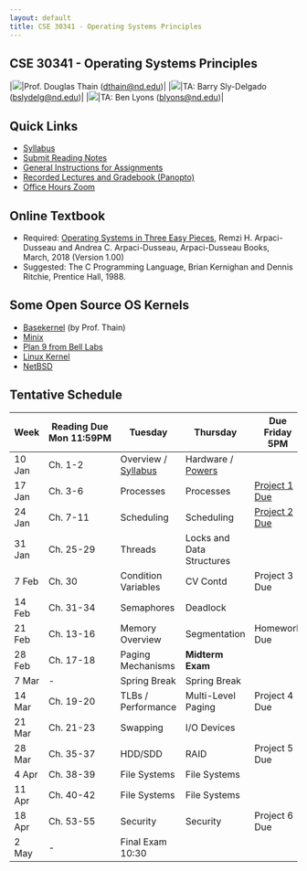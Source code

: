 ```yaml
---
layout: default
title: CSE 30341 - Operating Systems Principles
---
```


## CSE 30341 - Operating Systems Principles

|![](http://ccl.cse.nd.edu/research/people/dthain.jpg)|Prof. Douglas Thain (dthain@nd.edu)|
|![](http://ccl.cse.nd.edu/research/people/bslydelg.jpg)|TA: Barry Sly-Delgado (bslydelg@nd.edu)|
|![](http://ccl.cse.nd.edu/research/people/blyons.jpg)|TA: Ben Lyons (blyons@nd.edu)|

## Quick Links

- [Syllabus](syllabus)
- [Submit Reading Notes](https://forms.gle/8h6bW9kKnyDjPvtr7)
- [General Instructions for Assignments](general)
- [Recorded Lectures and Gradebook (Panopto)](https://canvas.nd.edu/courses/33829)
- [Office Hours Zoom](https://notredame.zoom.us/j/98135137451)

## Online Textbook

- Required: [Operating Systems in Three Easy Pieces](https://pages.cs.wisc.edu/~remzi/OSTEP), Remzi H. Arpaci-Dusseau and Andrea C. Arpaci-Dusseau, Arpaci-Dusseau Books, March, 2018 (Version 1.00)
- Suggested: The C Programming Language, Brian Kernighan and Dennis Ritchie, Prentice Hall, 1988.

## Some Open Source OS Kernels

- [Basekernel](http://github.com/dthain/basekernel) (by Prof. Thain)
- [Minix](https://www.minix3.org)
- [Plan 9 from Bell Labs](https://9p.io/plan9/)
- [Linux Kernel](https://www.kernel.org)
- [NetBSD](https://www.netbsd.org)

## Tentative Schedule

|Week|Reading&nbsp;Due Mon&nbsp;11:59PM |Tuesday|Thursday|Due Friday 5PM|
|-----|-----|-----|---|---|
| 10 Jan	| Ch. 1-2 | Overview / [Syllabus](syllabus) | Hardware / [Powers](powers)
| 17 Jan	| Ch. 3-6	| Processes	| Processes | [Project 1 Due](project1)
| 24 Jan	| Ch. 7-11	| Scheduling	| Scheduling	| [Project 2 Due](project2)
| 31 Jan	| Ch. 25-29	| Threads	| Locks and Data Structures |
| 7 Feb		| Ch. 30	   | Condition Variables | CV Contd | Project 3 Due
| 14 Feb	| Ch. 31-34	| Semaphores	| Deadlock	|
| 21 Feb	| Ch. 13-16	| Memory Overview	| Segmentation	| Homework Due
| 28 Feb	| Ch. 17-18	| Paging Mechanisms | **Midterm Exam**	|
| 7 Mar		| - | Spring Break | Spring Break |
| 14 Mar	| Ch. 19-20	| TLBs / Performance	| Multi-Level Paging	| Project 4 Due
| 21 Mar	| Ch. 21-23	| Swapping	| I/O Devices |
| 28 Mar	| Ch. 35-37	| HDD/SDD | RAID	| Project 5 Due
| 4 Apr 	| Ch. 38-39	| File Systems	| File Systems
| 11 Apr	| Ch. 40-42	| File Systems	| File Systems |
| 18 Apr	| Ch. 53-55	| Security | Security | Project 6 Due
| 2 May		| -	| Final Exam 10:30 |


